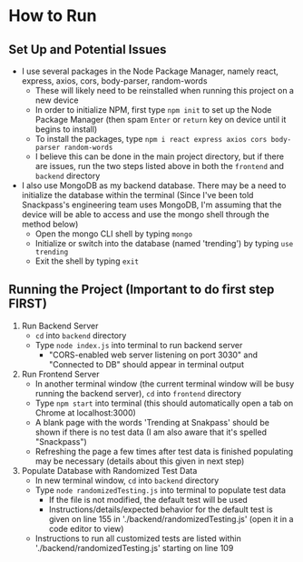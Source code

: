 # How to Run 
## Set Up and Potential Issues
- I use several packages in the Node Package Manager, namely react, express, axios, cors, body-parser, random-words
    - These will likely need to be reinstalled when running this project on a new device
    - In order to initialize NPM, first type `npm init` to set up the Node Package Manager (then spam `Enter` or `return` key on device until it begins to install)
    - To install the packages, type `npm i react express axios cors body-parser random-words`
    - I believe this can be done in the main project directory, but if there are issues, run the two steps listed above in both the `frontend` and `backend` directory
- I also use MongoDB as my backend database. There may be a need to initialize the database within the terminal (Since I've been told Snackpass's engineering team uses MongoDB, I'm assuming that the device will be able to access and use the mongo shell through the method below)
    - Open the mongo CLI shell by typing `mongo`
    - Initialize or switch into the database (named 'trending') by typing `use trending`
    - Exit the shell by typing `exit`

## Running the Project (Important to do first step FIRST)
1. Run Backend Server
    - `cd` into `backend` directory
    - Type `node index.js` into terminal to run backend server
        - "CORS-enabled web server listening on port 3030" and "Connected to DB" should appear in terminal output
2. Run Frontend Server
    - In another terminal window (the current terminal window will be busy running the backend server), `cd` into `frontend` directory
    - Type `npm start` into terminal (this should automatically open a tab on Chrome at localhost:3000)
    - A blank page with the words 'Trending at Snakpass' should be shown if there is no test data (I am also aware that it's spelled "Snackpass")
    - Refreshing the page a few times after test data is finished populating may be necessary (details about this given in next step)
3. Populate Database with Randomized Test Data
    - In new terminal window, `cd` into `backend` directory
    - Type `node randomizedTesting.js` into terminal to populate test data 
        - If the file is not modified, the default test will be used
        - Instructions/details/expected behavior for the default test is given on line 155 in './backend/randomizedTesting.js' (open it in a code editor to view)
    - Instructions to run all customized tests are listed within './backend/randomizedTesting.js' starting on line 109
